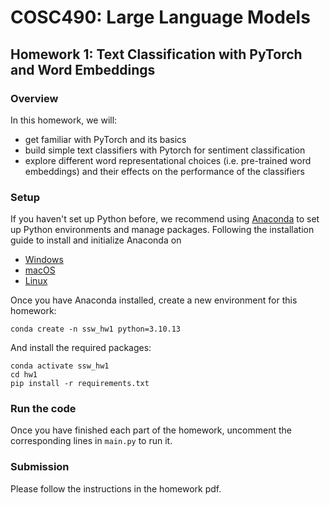 # COSC490: Large Language Models
## Homework 1: Text Classification with PyTorch and Word Embeddings

### Overview
In this homework, we will:
- get familiar with PyTorch and its basics
- build simple text classifiers with Pytorch for sentiment classification
- explore different word representational choices (i.e. pre-trained word embeddings) and their effects on the performance of the classifiers

### Setup
If you haven't set up Python before, we recommend using [Anaconda](https://www.anaconda.com/download#downloads) to set up Python environments and manage packages.
Following the installation guide to install and initialize Anaconda on 
* [Windows](https://docs.anaconda.com/free/anaconda/install/windows/)
* [macOS](https://docs.anaconda.com/free/anaconda/install/mac-os/)
* [Linux](https://docs.anaconda.com/free/anaconda/install/linux/)

Once you have Anaconda installed, create a new environment for this homework:
```
conda create -n ssw_hw1 python=3.10.13
```
And install the required packages:
```
conda activate ssw_hw1
cd hw1
pip install -r requirements.txt
```

### Run the code
Once you have finished each part of the homework, uncomment the corresponding lines in `main.py` to run it.

### Submission
Please follow the instructions in the homework pdf.

